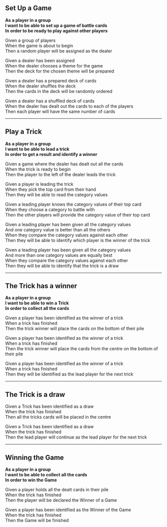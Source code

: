 Set Up a  Game
---

**As a player in a group  
I want to be able to set up a game of battle cards  
In order to be ready to play against other players**

Given a group of players  
When the game is about to begin  
Then a random player will be assigned as the dealer

Given a dealer has been assigned  
When the dealer chooses a theme for the game  
Then the deck for the chosen theme will be prepared

Given a dealer has a prepared deck of cards  
When the dealer shuffles the deck  
Then the cards in the deck will be randomly ordered

Given a dealer has a shuffled deck of cards  
When the dealer has dealt out the cards to each of the players  
Then each player will have the same number of cards

---

Play a Trick
---

**As a player in a group  
I want to be able to lead a trick  
In order to get a result and identify a winner**

Given a game where the dealer has dealt out all the cards  
When the trick is ready to begin  
Then the player to the left of the dealer leads the trick

Given a player is leading the trick  
When they pick the top card from their hand  
Then they will be able to read the category values

Given a leading player knows the category values of their top card  
When they choose a category to battle with  
Then the other players will provide the category value of their top card

Given a leading player has been given all the category values  
	And one category value is better than all the others  
When they compare the category values against each other  
Then they will be able to identify which player is the winner of the trick

Given a leading player has been given all the category values  
	And more than one category values are equally best  
When they compare the category values against each other  
Then they will be able to identify that the trick is a draw

---

The Trick has a winner
---

**As a player in a group  
I want to be able to win a Trick  
In order to collect all the cards**

Given a player has been identified as the winner of a trick  
When a trick has finished  
Then the trick winner will place the cards on the bottom of their pile

Given a player has been identified as the winner of a trick  
When a trick has finished  
Then the trick winner will place the cards from the centre on the bottom of their pile

Given a player has been identified as the winner of a trick  
When a trick has finished  
Then they will be identified as the lead player for the next trick

---

The Trick is a draw
---

Given a Trick has been identified as a draw  
When the trick has finished  
Then all the tricks cards will be placed in the centre

Given a Trick has been identified as a draw  
When the trick has finished  
Then the lead player will continue as the lead player for the next trick

---

Winning the Game
---

**As a player in a group  
I want to be able to collect all the cards  
In order to win the Game**

Given a player holds all the dealt cards in their pile  
When the trick has finished  
Then the player will be declared the Winner of a Game

Given a player has been identified as the Winner of the Game  
When the trick has finished  
Then the Game will be finished
